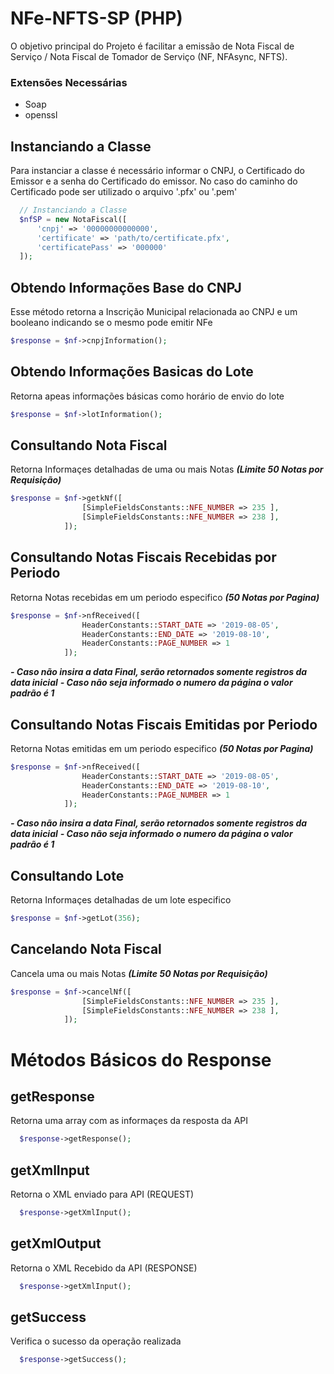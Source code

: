 # NFe-NFTS-SP (PHP)
O objetivo principal do Projeto é facilitar a emissão de Nota Fiscal de Serviço / Nota Fiscal de Tomador de Serviço  (NF, NFAsync, NFTS).

### Extensões Necessárias 
- Soap
- openssl

## Instanciando a Classe
Para instanciar a classe é necessário informar o CNPJ, o Certificado do Emissor e a senha do Certificado do emissor. No caso do caminho do Certificado pode ser utilizado o arquivo '.pfx' ou '.pem'

```php
  // Instanciando a Classe
  $nfSP = new NotaFiscal([
      'cnpj' => '00000000000000',
      'certificate' => 'path/to/certificate.pfx',
      'certificatePass' => '000000'
  ]);
```

## Obtendo Informações Base do CNPJ
Esse método retorna a Inscrição Municipal relacionada ao CNPJ e um booleano indicando se o mesmo pode emitir NFe

```php
$response = $nf->cnpjInformation();
```
## Obtendo Informações Basicas do Lote
Retorna apeas informações básicas como horário de envio do lote

```php
$response = $nf->lotInformation();
```

## Consultando Nota Fiscal
Retorna Informaçes detalhadas de uma ou mais Notas ***(Limite 50 Notas por Requisição)***

```php
$response = $nf->getkNf([
                [SimpleFieldsConstants::NFE_NUMBER => 235 ],
                [SimpleFieldsConstants::NFE_NUMBER => 238 ],
            ]);
```

## Consultando Notas Fiscais Recebidas por Periodo
Retorna Notas recebidas em um periodo especifico ***(50 Notas por Pagina)***

```php
$response = $nf->nfReceived([
                HeaderConstants::START_DATE => '2019-08-05',
                HeaderConstants::END_DATE => '2019-08-10',
                HeaderConstants::PAGE_NUMBER => 1
            ]);
```
***- Caso não insira a data Final, serão retornados somente registros da data inicial***
***- Caso não seja informado o numero da página o valor padrão é 1***

## Consultando Notas Fiscais Emitidas por Periodo
Retorna Notas emitidas em um periodo especifico ***(50 Notas por Pagina)***

```php
$response = $nf->nfReceived([
                HeaderConstants::START_DATE => '2019-08-05',
                HeaderConstants::END_DATE => '2019-08-10',
                HeaderConstants::PAGE_NUMBER => 1
            ]);
```
***- Caso não insira a data Final, serão retornados somente registros da data inicial***
***- Caso não seja informado o numero da página o valor padrão é 1***

## Consultando Lote
Retorna Informaçes detalhadas de um lote especifico

```php
$response = $nf->getLot(356);
```

## Cancelando Nota Fiscal
Cancela uma ou mais Notas ***(Limite 50 Notas por Requisição)***

```php
$response = $nf->cancelNf([
                [SimpleFieldsConstants::NFE_NUMBER => 235 ],
                [SimpleFieldsConstants::NFE_NUMBER => 238 ],
            ]);
```


# Métodos Básicos do Response
## getResponse
Retorna uma array com as informaçes da resposta da API
```php
  $response->getResponse();
```

## getXmlInput
Retorna o XML enviado para API (REQUEST)
```php
  $response->getXmlInput();
```

## getXmlOutput
Retorna o XML Recebido da API (RESPONSE)
```php
  $response->getXmlInput();
```

## getSuccess
Verifica o sucesso da operação realizada
```php
  $response->getSuccess();
```
